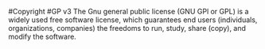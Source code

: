 #Copyright
#GP v3
The Gnu general public license (GNU GPl or GPL) is a widely used free software license, which guarantees end users (individuals, organizations, companies) the freedoms to run, study, share (copy), and modify the software.
